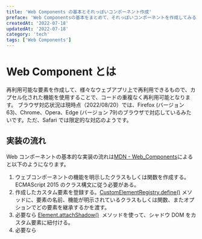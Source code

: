 ```yaml
---
title: 'Web Components の基本とそれっぽいコンポーネント作成'
preface: 'Web Componentsの基本をまとめて、それっぽいコンポーネントを作成してみる'
createdAt: '2022-07-18'
updatedAt: '2022-07-18'
category: 'tech'
tags: ['Web Components']
---
```


# Web Component とは

再利用可能な要素を作成して、様々なウェブアプリ上で再利用できるもので、カプセル化された機能を使用することで、コードの重複なく再利用可能となります。
ブラウザ対応状況は現時点（2022/08/20）では、Firefox (バージョン 63)、Chrome、Opera、Edge (バージョン 79)のブラウザで対応しているみたいです。ただ、Safari では限定的な対応のようです。

## 実装の流れ

Web コンポーネントの基本的な実装の流れは[MDN - Web_Components](https://developer.mozilla.org/ja/docs/Web/Web_Components)によると以下のようになります。

1. ウェブコンポーネントの機能を明示したクラスもしくは関数を作成する。ECMAScript 2015 のクラス構文に従う必要がある。
2. 作成したカスタム要素を登録する。[CustomElementRegistry.define()](https://developer.mozilla.org/ja/docs/Web/API/CustomElementRegistry/define) メソッドに、要素の名前、機能が明示されているクラスもしくは関数、またオプションでどの要素を継承するかを渡す。
3. 必要なら [Element.attachShadow()](https://developer.mozilla.org/ja/docs/Web/API/Element/attachShadow)  メソッドを使って、シャドウ DOM をカスタム要素に紐付ける。
4. 必要なら [<template>](https://developer.mozilla.org/ja/docs/Web/HTML/Element/template) と [<slot>](https://developer.mozilla.org/ja/docs/Web/HTML/Element/slot) を使って、HTML テンプレートを定義する。
5. ページ内の好きな場所で、通常の HTML 要素のようにカスタム要素を使用する。

ウェブコンポーネントは以下の 3 つの主要な技術から構成されています。組み合わせることでカプセル化された機能を持った再利用可能なカスタム要素の作成が可能となります。

## 1. カスタム要素<Custom Element>

カスタム要素とその動作を定義する JavaScript API。`CustomElementRegistry` オブジェクトによりカスタム要素を制御することで、ページへカスタム要素を登録したり、どのようなカスタム要素が登録されているのかを返したりできます。

ページにカスタム要素を登録するには、 [CustomElementRegistry.define()](https://developer.mozilla.org/ja/docs/Web/API/CustomElementRegistry/define) を使用して、引数に以下の 3 つをとります。

- 要素に与える名前を表す `DOMString` 、名前はケバブケースであること。
- 要素の振る舞いを定義したクラスのオブジェクト
- `extends`  プロパティを含むオプションオブジェクト（オプション）

例えば、 `link-text-standard` というシンプルなリンクテキストを作成するだけのコンポーネントは下記のようになります。

```html
<!-- link-text-standard という名前のHTMLテンプレート -->
<link-text-standard></link-text-standard>
<link-text-standard anchor="Apple homepage" href="https://www.apple.com/jp/"></link-text-standard>
<link-text-standard
  anchor="Mozila web component page"
  href="https://developer.mozilla.org/ja/docs/Web/Web_Components"
></link-text-standard>
```

```js
class LinkTextStandard extends HTMLElement {
  // constructor では常に super を最初に呼び出す
  constructor() {
    super()

    const shadow = this.attachShadow({ mode: 'open' })

    const wrapper = document.createElement('p')
    wrapper.setAttribute('class', 'wrapper')
    wrapper.innerText = 'Here we will add a link to the'

    const link = wrapper.appendChild(document.createElement('a'))
    link.setAttribute('class', 'anchor')
    link.setAttribute('tabindex', '0')

    let hrefText = ''
    if (this.hasAttribute('href')) {
      hrefText = this.getAttribute('href') || ''
    } else {
      hrefText = 'https://www.mozilla.org/'
    }

    link.setAttribute('href', hrefText)

    let anchorText = ''
    if (this.hasAttribute('anchor')) {
      anchorText = this.getAttribute('anchor') || ''
    } else {
      anchorText = 'Mozilla homepage'
    }

    link.innerHTML = anchorText

    // 必要であればスタイルの追加をする
    const style = document.createElement('style')
    style.textContent = `
      .wrapper {}

      .link {}
    `

    shadow.append(style)
    shadow.append(wrapper)
  }
}

// link-text-standard というコンポーネント
customElements.define('link-text-standard', LinkTextStandard)
```

こちらを実行すると `link-text-standart` にて受け取った `anchor` `link` を `a` 要素として表示します。

[GitHub - ソースコード](https://github.com/Yuta07/web-components-beginner/tree/main/link-text-standard)

## 2. シャドウ DOM

カプセル化された「シャドウ」 DOM ツリーを要素に紐付け、関連する機能を制御する JavaScript API

シャドウ DOM ツリーはメインの DOM とは別にレンダリングされるため、マークアップ構造・スタイル・動作・要素の機能を公開せずに済み（カプセル化）、コードの重複やクラッシュを心配することがなくなります。

シャドウ DOM により、通常の DOM ツリーの要素の下に隠れた DOM ツリーを取り付けることができ、シャドウ DOM には通常の DOM ツリーと同様に任意の要素を追加できます。

以下、シャドウ DOM における用語と MDN のシャドウ DOM の画像になります。

- **シャドウホスト**: シャドウ DOM が取り付けられた、通常の DOM ノード
- **シャドウツリー**: シャドウ DOM の中にある DOM ツリー
- **シャドウ境界**: シャドウ DOM と通常の DOM の境界
- **シャドウルート**: シャドウツリーの根ノード

![[出典元]MDN - シャドウ DOM の使用](/blog/web-components/shadowdom.svg)

シャドウ DOM 内のノードには、外の何かに影響を与えることなく（カプセル化）、子を追加したり、属性を設定したり、 `element.style.~~~` を使用して個々のノードのスタイル設定が可能です。

任意の要素にシャドウルートを取り付けるには `Element.attatchShadow()` メソッドを使用する必要があります。

オプションとして `mode` オプションを open もしくは closed で受け取ります。

```js
// open の場合は、シャドウ DOM にメインページに書かれた JavaScript からアクセスできる
let shadow = elementRef.attachShadow({ mode: 'open' })

// closedで取り付けた場合、外部からシャドウ DOM にアクセスできなくなり、ShadowRootはnullを返す
let shadow = elementRef.attachShadow({ mode: 'closed' })
```

スタイルの指定は `<style>` を指定して内部で直接適用することもできますが、 `<link>` 要素を使用して外部から読み込むこともできます。

```js
// 外部スタイルシートをシャドウ DOM に適用
const linkElem = document.createElement('link')
linkElem.setAttribute('rel', 'stylesheet')
linkElem.setAttribute('href', 'style.css')

// 生成された要素をシャドウ DOM に添付
shadow.appendChild(linkElem)
```

`<link>` 要素はシャドウルートの描画をブロックしないので、スタイルシートのロード中にスタイル付けされていないコンテンツ (FOUC) が一瞬表示されるかもしれません。

## 3. HTML テンプレート

- [<template>](https://developer.mozilla.org/ja/docs/Web/HTML/Element/template)  と [<slot>](https://developer.mozilla.org/ja/docs/Web/HTML/Element/slot) 要素によって、レンダリングされたページ内に表示されないマークアップのテンプレートを書くことができます。JavaScript で参照を取得し、 DOM に追加することで表示できます。
  ウェブコンポーネントと組み合わせることで、テンプレート `<template>` 内のスタイル情報を  [<style>](https://developer.mozilla.org/ja/docs/Web/HTML/Element/style) 要素に含めて、カスタム要素内にカプセル化されます。

  ```js
  // HTMLテンプレート
  <template id="my-paragraph">
    <style>
      p {
        color: white;
        background-color: #666;
        padding: 5px;
      }
    </style>
    <p>My paragraph</p>
  </template>

  // ウェブコンポーネントとして定義
  customElements.define('my-paragraph',
    class extends HTMLElement {
      constructor() {
        super();
        let template = document.getElementById('my-paragraph');
        let templateContent = template.content;

        const shadowRoot = this.attachShadow({mode: 'open'})
          .appendChild(templateContent.cloneNode(true));
      }
    }
  );

  // HTMLに次のように追加することで利用
  <my-paragraph></my-paragraph>
  ```

**slot を利用することでさらに柔軟性を強化できる**

[<slot>](https://developer.mozilla.org/ja/docs/Web/HTML/Element/slot) 要素を使用することで、各要素のインスタンスに異なるテキストを表示することを宣言的に行えます。

`<slot>` は `name` 属性で識別され、テンプレート内にプレイスホルダーを定義できます。
`<slot>` が定義されていなかったり、ブラウザが `<slot>` に対応していない場合は代替内容である「既定のテキスト」が入るようになっています。

`<slot>` 要素自体は、 `<div>` 要素内で使用することも可能ですが、既にレンダリングされた要素に基づいてパターンを定義する必要があることはほとんどないこと、コンテナーの目的がより明確になることから、一般的には  `<template>` 要素内にスロットを追加する方がより実用的です。

`<slot>` を用いて簡単なリストを表示するコンポーネントの例です。

```html
<!-- HTMLテンプレート -->
<template id="list-template">
  <div class="template-card">
    <p class="template-img-flame">
      <!-- element-img という name に対応する slot 属性を持つ要素がここに表示される -->
      <slot name="element-img"></slot>
    </p>
    <div>
      <!-- element-name と element-description という name に対応する slot 属性を持つ要素がここに表示される -->
      <slot name="element-name">animal name</slot>
      <slot name="element-description">animal description</slot>
    </div>
  </div>
</template>

<list-template-card>
  <!-- slot 属性に対応するnameを指定する -->
  <img slot="element-img" src="./hans-jurgen-mager-qQWV91TTBrE-unsplash.jpg" alt="white-bear" class="template-img" />
  <h2 slot="element-name" class="template-name">White Bear</h2>
  <p slot="element-description" class="template-description">しろくま</p>
</list-template-card>
<list-template-card>
  <img slot="element-img" src="./manja-vitolic-gKXKBY-C-Dk-unsplash.jpg" alt="dog" class="template-img" />
  <h2 slot="element-name" class="template-name">Cat</h2>
  <p slot="element-description" class="template-description">ねこ</p>
</list-template-card>
<list-template-card>
  <img slot="element-img" src="./pauline-loroy-U3aF7hgUSrk-unsplash.jpg" alt="dog" class="template-img" />
  <h2 slot="element-name" class="template-name">Dog</h2>
  <p slot="element-description" class="template-description">いぬ</p>
</list-template-card>
```

```js
class ListTemplate extends HTMLElement {
  constructor() {
    super()

    let template = document.getElementById('list-template')

    const templateContent = template?.content

    const shadow = this.attachShadow({ mode: 'open' })
    shadow.appendChild(templateContent.cloneNode(true))
  }
}

// list-template-card コンポーネントとして再利用可能とする
customElements.define('list-template-card', ListTemplate)
```

スタイルを加えた完全なコードは下記の URL にあり、実行するとこのようになります。

![list-template.png](/blog/web-components/list-template.png)

[GitHub - ソースコード](https://github.com/Yuta07/web-components-beginner/tree/main/list-template)

### ライフサイクル

ウェブコンポーネントにはライフサイクルコールバックが用意されており、ライフサイクルで実際の更新を処理することで様々な変更を適用することができます。

- `connectedCallback` Document に接続された要素にカスタム要素が追加されるたびに呼び出されます。ノードが移動するために発生するため、要素の内容が完全に解釈される前に発生することもあります。また、要素の接続が終了したときにも呼び出されることがあるので注意が必要です。
- `disconnectedCallback` カスタム要素が Document の DOM から切断されるたびに呼び出されます。
- `adoptedCallback` カスタム要素が新しい Document に移動するたびに呼び出されます。
- `attributeChangedCallback` カスタム要素の属性の 1 つが追加、削除、変更されるたびに呼び出されます。 `static get observedAttributes()` メソッドでどの属性の変更が通知されたかを指定可能です。

例えば、 `input` 要素からフォーカスが外れた時に入力されていない場合に、エラー文と枠線の色を赤くするコンポーネントを作成すると下記のようになります。

```html
<!-- HTMLテンプレート -->
<template id="input-lifecycle-template">
  <div class="input-container">
    <div class="input-field">
      <!-- 各 name に対応する slot 属性を持つ要素がここに表示される -->
      <slot name="input-label"></slot>
      <slot name="input-template"></slot>
      <slot name="error-text"></slot>
    </div>
  </div>
</template>

<input-with-lifecycle px="8" py="12">
  <!-- slot 属性に対応するnameを指定する -->
  <label slot="input-label">LifeCycle Label</label>
  <input slot="input-template" name="lifecycle" placeholder="Input..." class="input-lifecycle" />
  <p slot="error-text" class="error"></p>
</input-with-lifecycle>
```

```js
class InputLifeCycle extends HTMLElement {
  constructor() {
    super()

    let template = document.getElementById('input-lifecycle-template')
    const templateContent = template?.content

    const shadow = this.attachShadow({ mode: 'open' })

    let style = document.createElement('style')
    // ::slotted(p) とすることで slot の要素にスタイルの適用が可能となる
    style.textContent = `
      ::slotted(p) {
        font-size: 14px;
        color: red;
      }

      ::slotted(label) {
        font-size: 14px;
      }
    `

    shadow.appendChild(style)
    shadow.appendChild(templateContent.cloneNode(true))
  }

  connectedCallback() {
    // Document に接続された 時に updateStyle を呼び出す
    updateStyle(this)
  }
}

// input-with-lifecycle コンポーネントとして再利用可能とする
customElements.define('input-with-lifecycle', InputLifeCycle)

function updateStyle(elem) {
  const shadow = elem.shadowRoot

  const style = shadow?.querySelector('style')

  if (style == null) return

  // input-with-lifecycle の px / py 属性を取得して適用する
  style.textContent += `
    ::slotted(input) {
      padding: ${elem.getAttribute('px')}px ${elem.getAttribute('py')}px !important;
      border: 1px solid #b2b2b2;
      border-radius: 4px;
      font-size: 16px
    }
  `
}

// input / error の両要素を取得
const input = document.querySelector('.input-lifecycle')
const error = document.querySelector('.error')

// input からフォーカスが外れた時に呼び出される
input.onblur = function () {
  const inputValue = input?.value

  // テキストが入力されていなければ、エラーメッセージとスタイルを適用
  if (!inputValue) {
    input.style.borderColor = 'red'
    error.innerHTML = '入力してください'
    error.style.display = 'block'
    error.style.marginTop = '4px'
  } else {
    input.style.borderColor = '#b2b2b2'
    error.innerHTML = ''
    error.style = ''
  }
}
```

[GitHub - ソースコード](https://github.com/Yuta07/web-components-beginner/tree/main/input-lifecycle)

## 参考サイト

- [ウェブコンポーネント | MDN](https://developer.mozilla.org/ja/docs/Web/Web_Components)
- [GitHub - MDN/web-components-examples](https://github.com/mdn/web-components-examples)
